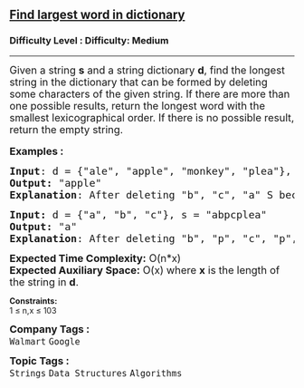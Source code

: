 <h2><a href="https://www.geeksforgeeks.org/problems/find-largest-word-in-dictionary2430/1">Find largest word in dictionary</a></h2><h3>Difficulty Level : Difficulty: Medium</h3><hr><div class="problems_problem_content__Xm_eO"><p><span style="font-size: 18px;">Given a string <strong>s</strong> and a string dictionary <strong>d</strong>, find the longest string in the dictionary that can be formed by deleting some characters of the given string. If there are more than one possible results, return the longest word with the smallest lexicographical order. If there is no possible result, return the empty string.</span><br><br><span style="font-size: 18px;"><strong>Examples :</strong></span></p>
<pre><span style="font-size: 18px;"><strong>Input</strong>: d = {"ale", "apple", "monkey", "plea"}, s = "abpcplea"<br></span><span style="font-size: 18px;"><strong>Output:</strong> "apple"&nbsp;<br><strong>Explanation</strong>: After deleting "b", "c", "a" S became "apple" which is present in d.</span>
</pre>
<pre><span style="font-size: 18px;"><strong>Input: </strong>d = {"a", "b", "c"}, s = "abpcplea"<br></span><span style="font-size: 18px;"><strong>Output:&nbsp;</strong>"a"<br><strong>Explanation</strong>: After deleting "b", "p", "c", "p", "l", "e", "a" S became "a" which is present in d.</span></pre>
<p><span style="font-size: 18px;"><strong>Expected Time Complexity:</strong> O(n*x)<br><strong>Expected Auxiliary Space:</strong> O(x) where <strong>x</strong> is the length of the string in <strong>d</strong>.</span></p>
<p><strong>Constraints:</strong><br>1 ≤ n,x ≤ 103</p></div><p><span style=font-size:18px><strong>Company Tags : </strong><br><code>Walmart</code>&nbsp;<code>Google</code>&nbsp;<br><p><span style=font-size:18px><strong>Topic Tags : </strong><br><code>Strings</code>&nbsp;<code>Data Structures</code>&nbsp;<code>Algorithms</code>&nbsp;